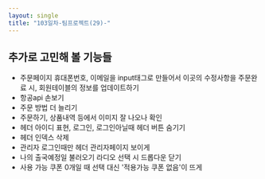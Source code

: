 ```yaml
---
layout: single
title: "103일차-팀프로젝트(29)-"
---
```


## 추가로 고민해 볼 기능들
- 주문페이지 휴대폰번호, 이메일을 input태그로 만들어서 이곳의 수정사항을 주문완료 시, 회원테이블의 정보를 업데이트하기
- 항공api 손보기
- 주문 방법 더 늘리기
- 주문하기, 상품내역 등에서 이미지 잘 나오나 확인
- 헤더 아이디 표현, 로그인, 로그인아닐때 헤더 버튼 숨기기
- 헤더 인덱스 삭제
- 관리자 로그인때만 헤더 관리자페이지 보이게
- 나의 출국예정일 불러오기 라디오 선택 시 드롭다운 닫기
- 사용 가능 쿠폰 0개일 때 선택 대신 '적용가능 쿠폰 없음'이 뜨게